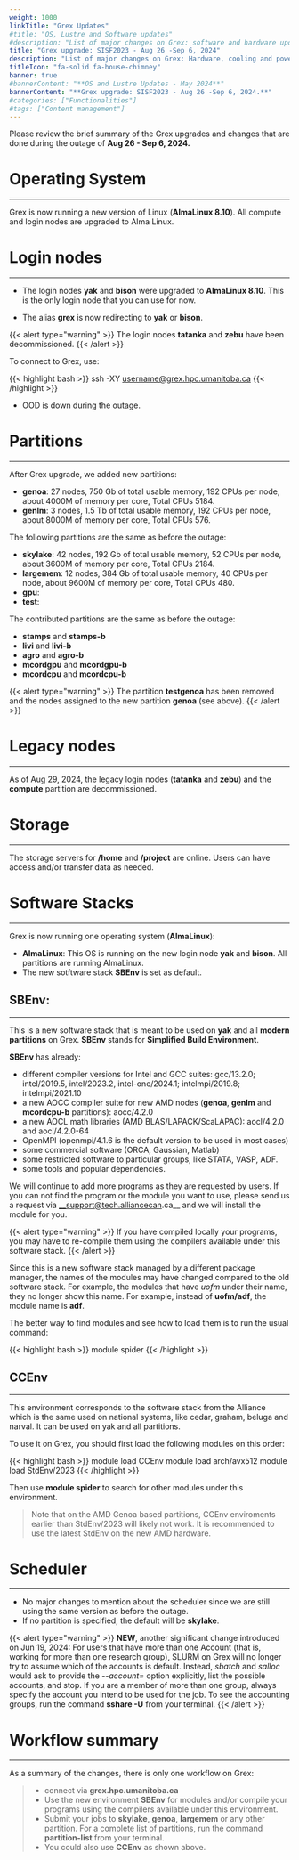 ```yaml
---
weight: 1000
linkTitle: "Grex Updates"
#title: "OS, Lustre and Software updates"
#description: "List of major changes on Grex: software and hardware updates."
title: "Grex upgrade: SISF2023 - Aug 26 -Sep 6, 2024"
description: "List of major changes on Grex: Hardware, cooling and power upgrades."
titleIcon: "fa-solid fa-house-chimney"
banner: true
#bannerContent: "**OS and Lustre Updates - May 2024**"
bannerContent: "**Grex upgrade: SISF2023 - Aug 26 -Sep 6, 2024.**"
#categories: ["Functionalities"]
#tags: ["Content management"]
---
```


Please review the brief summary of the Grex upgrades and changes that are done during the outage of **Aug 26 - Sep 6, 2024.**

# Operating System 
---

Grex is now running a new version of Linux (__AlmaLinux 8.10__). All compute and login nodes are upgraded to Alma Linux. 

# Login nodes
---

* The login nodes __yak__ and __bison__ were upgraded to __AlmaLinux 8.10__. This is the only login node that you can use for now. 

* The alias __grex__ is now redirecting to __yak__ or __bison__.

{{< alert type="warning" >}}
The login nodes __tatanka__ and __zebu__ have been decommissioned.
{{< /alert >}}

To connect to Grex, use:

{{< highlight bash >}}
ssh -XY username@grex.hpc.umanitoba.ca
{{< /highlight >}}

* OOD is down during the outage. 

# Partitions
---

After Grex upgrade, we added new partitions:

* __genoa__: 27 nodes, 750 Gb of total usable memory, 192 CPUs per node, about 4000M of memory per core, Total CPUs 5184.
* __genlm__: 3 nodes, 1.5 Tb of total usable memory, 192 CPUs per node, about 8000M of memory per core, Total CPUs 576.

The following partitions are the same as before the outage:

* __skylake__:  42 nodes, 192 Gb of total usable memory, 52 CPUs per node, about 3600M of memory per core, Total CPUs 2184.
* __largemem__: 12 nodes, 384 Gb of total usable memory, 40 CPUs per node, about 9600M of memory per core, Total CPUs 480.
* __gpu__: 
* __test__: 

The contributed partitions are the same as before the outage: 

* __stamps__ and __stamps-b__
* __livi__ and __livi-b__
* __agro__ and __agro-b__
* __mcordgpu__ and __mcordgpu-b__
* __mcordcpu__ and __mcordcpu-b__

{{< alert type="warning" >}}
The partition __testgenoa__ has been removed and the nodes assigned to the new partition __genoa__ (see above).
{{< /alert >}}

# Legacy nodes
---

As of Aug 29, 2024, the legacy login nodes (__tatanka__ and __zebu__) and the __compute__ partition are decommissioned.

# Storage
---

The storage servers for __/home__ and __/project__ are online. Users can have access and/or transfer data as needed.

# Software Stacks
---

Grex is now running one operating system (__AlmaLinux__):

* __AlmaLinux__: This OS is running on the new login node __yak__ and __bison__. All partitions are running AlmaLinux.
* The new sotftware stack __SBEnv__ is set as default.

## SBEnv:
---

This is a new software stack that is meant to be used on __yak__ and all __modern partitions__ on Grex. __SBEnv__ stands for __Simplified Build Environment__. 

__SBEnv__ has already:

* different compiler versions for Intel and GCC suites: gcc/13.2.0; intel/2019.5, intel/2023.2,  intel-one/2024.1;  intelmpi/2019.8; intelmpi/2021.10
* a new AOCC compiler suite for new AMD nodes (__genoa__, __genlm__ and __mcordcpu-b__ partitions): aocc/4.2.0
* a new AOCL math libraries (AMD BLAS/LAPACK/ScaLAPAC): aocl/4.2.0 and aocl/4.2.0-64
* OpenMPI (openmpi/4.1.6 is the default version to be used in most cases)
* some commercial software (ORCA, Gaussian, Matlab)
* some restricted software to particular groups, like STATA, VASP, ADF. 
* some tools and popular dependencies. 

We will continue to add more programs as they are requested by users. If you can not find the program or the module you want to use, please send us a request via __support@tech.alliancecan.ca__ and we will install the module for you. 

{{< alert type="warning" >}}
If you have compiled locally your programs, you may have to re-compile them using the compilers available under this software stack.
{{< /alert >}}

Since this is a new software stack managed by a different package manager, the names of the modules may have changed compared to the old software stack. For example, the modules that have _uofm_ under their name, they no longer show this name. For example, instead of __uofm/adf__, the module name is __adf__. 

The better way to find modules and see how to load them is to run the usual command:

{{< highlight bash >}}
module spider <name of the program>
{{< /highlight >}}

## CCEnv
---

This environment corresponds to the software stack from the Alliance which is the same used on national systems, like cedar, graham, beluga and narval. It can be used on yak and all partitions. 

To use it on Grex, you should first load the following modules on this order:

{{< highlight bash >}}
module load CCEnv
module load arch/avx512
module load StdEnv/2023
{{< /highlight >}}

Then use __module spider__ to search for other modules under this environment. 
> Note that on the AMD Genoa based partitions, CCEnv enviroments earlier than StdEnv/2023 will likely not work. It is recommended to use the latest StdEnv on the new AMD hardware.

# Scheduler
---

* No major changes to mention about the scheduler since we are still using the same version as before the outage.
* If no partition is specified, the default will be **skylake**.

{{< alert type="warning" >}}
__NEW__, another significant change introduced on Jun 19, 2024: 
For users that have more than one Account (that is, working for more than one research group), SLURM on Grex will no longer try to assume which of the accounts is default. Instead, _sbatch_ and _salloc_ would ask to provide the _--account=_ option explicitly, list the possible accounts, and stop. If you are a member of more than one group, always specify the account you intend to be used for the job. To see the accounting groups, run the command __sshare -U__ from your terminal.
{{< /alert >}}

# Workflow summary
---

As a summary of the changes, there is only one workflow on Grex:

> * connect via __grex.hpc.umanitoba.ca__
> * Use the new environment __SBEnv__ for modules and/or compile your programs using the compilers available under this environment.
> * Submit your jobs to __skylake__, __genoa__, __largemem__ or any other partition. For a complete list of partitions, run the command __partition-list__ from your terminal.
> * You could also use __CCEnv__ as shown above.

<!--

From the outage of May 2024:

Grex is now running a new version of Linux (__Alma Linux 8.x__). All modern compute nodes are upgraded to Alma Linux. 
The following general purpose partitions are running Alma Linux: 

* __skylake__ 
* __largemem__
* __gpu__
* __testgenoa__

The only exception is made for the legacy nodes (__bison__, __tatanka__ and the old __compute__ partition) that are still running __Centos-7.9.__ The reason for that is related to the local software stack __GrexEnv__. For more details, see the __Software Stacks__ section below.

# Storage
---

The storage servers for __/home__ and __/project__ have been upgraded. The users’ data was not affected.

# Login nodes
---

* The login nodes __bison__ and __tatanka__ are still running __Centos-7.9__ and they can be used to compile programs using the __GrexEnv__ and submit the jobs to __compute__ partition. 

* The new login node _yak__ was upgraded to __Alma Linux.__ This node can be used to compile codes under the new environment __SBEnv__ that is loaded by default. From this node, tou can submit jobs to all partitions, except to __compute__ partition. If submitted to __compute__ partition, the scheduler will not even accept the job at submission time. From this node, you should be able to use the following partitions: __skylake__, __largemem__, and other contributed partitions, like __livi-b__ and __mcordcpu-b__. 

# Software Stacks:
---

As mentioned above, Grex is running two operating systems:

* __Alma Linux:__ This OS is running on the new login node __yak__ and __zebu__ (that serves as a host for OOD). All other partions {except for __compute__} are running Alma Linux.

* __Centos-7.9:__ This OS is running on the login nodes __bison__ and __tatanka__. The old __compute__ partition is also running Cento-7.9.

For convenience, we have kept the old software stacks __GrexEnv__ as it was before the outage. This can be only used for running jobs on __compute__ partition. 

For other partitions, we have deployed a new sotftware stack __SBEnv__ that is set as default when connecting to __yak__.

After the outage of May 2024, Grex has 3 different software stacks:

## SBEnv:
---

This is a new software stack that is meant to be used on __yak__ and all __modern partitions__ on Grex {except for the legacy __compute__ partition}. __SBEnv__ stands for __Simplified Build Environment__. 

__SBEnv__ has already:

* different compiler versions for Intel and GCC suites: gcc/13.2.0; intel/2019.5, intel/2023.2, intel-one/2023.2, intel-one/2024.1;  intelmpi/2019.8; intelmpi/2021.10
* a new AOCC compiler suite for new AMD nodes (__testgenoa__ and __mcordcpu-b__ partitions): aocc/4.2.0
* OpenMPI (openmpi/4.1.6 is the default version to be used in most cases)
* some commercial software (ORCA, Gaussian)
* some restricted software to particular groups, like stata, vasp, adf. 
* some tools and popular dependencies. 

We will continue to add more programs as they are requested by users. If you can not find the program or the module you want to use, please send us a request via __support@tech.alliancecan.ca__ and we will install the module for you. 

{{< alert type="warning" >}}
If you have compiled locally your programs, you may have to re-compile them using the compilers available under this software stack.
{{< /alert >}}

Since this is a new software stack managed by a different package manager, the names of the modules may have changed compared to the old software stack. For example, the modules that have _uofm_ under their name, they no longer show this name. For example, instead of __uofm/adf__, the module name is __adf__. 

The better way to find modules and see how to load them is to run the usual command:

{{< highlight bash >}}
module spider <name of the program>
{{< /highlight >}}

## GrexEnv
---

This environment is enabled by default on __bison__, __tatanka__ and the __compute__ partition. This environment was not changed and it is kept in the same state as before the outage. Now, it can be only used to run jobs on __compute__ partition.


## CCEnv
---

This environment corresponds to the software stack from the Alliance which is the same used on national systems, like cedar, graham, beluga and narval. It can be used on yak and all partitions, except for the __compute__ partition that has an old architecture.

To use it on Grex, you should first load the following modules on this odrer:

{{< highlight bash >}}
module load CCEnv
module load arch/avx512
module load StdEnv/2023
{{< /highlight >}}

Then use __module spider__ to search for other modules under this environment.

# Scheduler: 
---

 * No major changes to mention about the scheduler since we are still using the same version as before the outage. 
 * One significant change is as follows. Due to two versions of Linux and Software co-existing now on Grex (all modern CPU and GPU nodes running Alma Linux, and legacy __compute__ , bison and tatanka still have CentOS7), we have limited job submission between the new and old hardware. That is, jobs to compute must be submitted from the __grex/bison/tatanka__ login node, and jobs to anything else must be submitted from the __yak__ login node. Eventually we will decommission the legacy __compute__ hardware altogether. 
 * If no partition is specified, the default will be either **skylake** or **compute** depending on the job submission host, as per above.
>  NEW : another significant change introduced on Jun 19, 2024: For users that have more than one Account (that is, working for more than one research group), SLURM on Grex will no longer try to assume which of the accounts is default. Instead, _sbatch_ and _salloc_ would ask to provide the _--account=_ opton explicitly, list the possible accounts, and stop. If you are a member of more than one group, always specify the account you intend to be used for the job!

# Open OnDemand Web interface:
---
 
Right now, the interface fully works, including “Simplified Desktop” jobs, Files App. We are still working on porting all other OOD applications to Alma Linux and for that some of them may not yet be available. 

# Workflow summary
---

As a summary of the changes, there are two workflows on Grex now:

* __New environment:__

> * connect via __yak.hpc.umanitoba.ca__
> * Use the new environment __SBEnv__ for modules and/or compile your programs.
> * Submit your jobs to __skylake__, __largemem__ or any other partition, except for __compute__. For a complete list of partitions, run the command __partition-list__ from your terminal
> * You could also use __CCEnv__ as shown above.

* __Old environment:__

> * connect via __grex.hpc.umanitoba.ca__
> * Use the new environment __GrexEnv__ for modules and/or compile your programs.
> * Submit your jobs to __compute__ partition.

If you have questions or concerns, please don't hesitate to contact us at: support@tech.alliancecan.ca

**Your Grex Team**

-->

<!-- Changes and update:
-->
